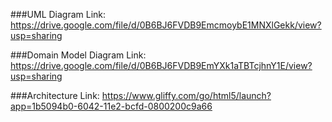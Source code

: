 ###UML Diagram Link:
https://drive.google.com/file/d/0B6BJ6FVDB9EmcmoybE1MNXlGekk/view?usp=sharing

###Domain Model Diagram Link:
https://drive.google.com/file/d/0B6BJ6FVDB9EmYXk1aTBTcjhnY1E/view?usp=sharing

###Architecture Link:
https://www.gliffy.com/go/html5/launch?app=1b5094b0-6042-11e2-bcfd-0800200c9a66
